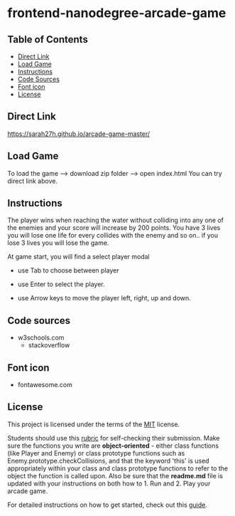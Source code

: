 frontend-nanodegree-arcade-game
===============================

## Table of Contents

* [Direct Link](#direct-link)
* [Load Game](#load-game)
* [Instructions](#instructions)
* [Code Sources](#Code-sources)
* [Font icon](#font-icon)
* [License](#license)

## Direct Link
https://sarah27h.github.io/arcade-game-master/

## Load Game

To load the game --> download zip folder --> open index.html
You can try direct link above.

## Instructions

The player wins when reaching the water without colliding into any one of the enemies and your score will increase by 200 points. You have 3 lives you will lose one life for every collides with the enemy and so on.. if you lose 3 lives you will lose the game.

At game start, you will find a select player modal

- use Tab to choose between player

- use Enter to select the player.

- use Arrow keys to move the player left, right, up and down.

## Code sources

  - w3schools.com
	- stackoverflow

## Font icon

  - fontawesome.com

## License

This project is licensed under the terms of the <a href="https://choosealicense.com/licenses/mit/" rel="nofollow">MIT</a> license.

Students should use this [rubric](https://review.udacity.com/#!/projects/2696458597/rubric) for self-checking their submission. Make sure the functions you write are **object-oriented** - either class functions (like Player and Enemy) or class prototype functions such as Enemy.prototype.checkCollisions, and that the keyword 'this' is used appropriately within your class and class prototype functions to refer to the object the function is called upon. Also be sure that the **readme.md** file is updated with your instructions on both how to 1. Run and 2. Play your arcade game.

For detailed instructions on how to get started, check out this [guide](https://docs.google.com/document/d/1v01aScPjSWCCWQLIpFqvg3-vXLH2e8_SZQKC8jNO0Dc/pub?embedded=true).
